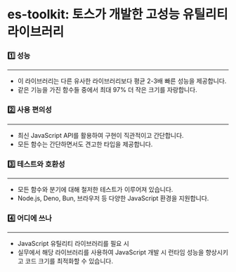 # es-toolkit: 토스가 개발한 고성능 유틸리티 라이브러리

### 1️⃣ 성능
<hr/>

- 이 라이브러리는 다른 유사한 라이브러리보다 평균 2-3배 빠른 성능을 제공합니다.
- 같은 기능을 가진 함수들 중에서 최대 97% 더 작은 크기를 자랑합니다.

### 2️⃣ 사용 편의성
<hr/>

- 최신 JavaScript API를 활용하여 구현이 직관적이고 간단합니다.
- 모든 함수는 간단하면서도 견고한 타입을 제공합니다.

### 3️⃣ 테스트와 호환성
<hr/>

- 모든 함수와 분기에 대해 철저한 테스트가 이루어져 있습니다.
- Node.js, Deno, Bun, 브라우저 등 다양한 JavaScript 환경을 지원합니다.

### 4️⃣ 어디에 쓰나
<hr/>

- JavaScript 유틸리티 라이브러리를 필요 시
- 실무에서 해당 라이브러리를 사용하여 JavaScript 개발 시 런타임 성능을 향상시키고 코드 크기를 최적화할 수 있습니다.
